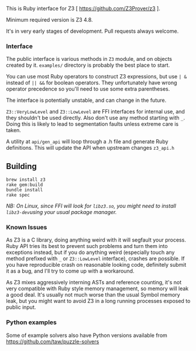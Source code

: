 This is Ruby interface for Z3 [ https://github.com/Z3Prover/z3 ].

Minimum required version is Z3 4.8.

It's in very early stages of development. Pull requests always welcome.

### Interface

The public interface is various methods in `Z3` module, and on objects created by it. `examples/` directory is probably the best place to start.

You can use most Ruby operators to construct Z3 expressions, but use `| &` instead of `|| &&` for boolean operators. They unfortunately have wrong operator precedence so you'll need to use some extra parentheses.

The interface is potentially unstable, and can change in the future.

`Z3::VeryLowLevel` and `Z3::LowLevel` are FFI interfaces for internal use, and they shouldn't be used directly. Also don't use any method starting with `_`. Doing this is likely to lead to segmentation faults unless extreme care is taken.

A utility at `api/gen_api` will loop through a .h file and generate Ruby definitions. This will update the API when upstream changes `z3_api.h`

## Building

```
brew install z3
rake gem:build
bundle install
rake spec
```

*NB: On Linux, since FFI will look for `libz3.so`, you might need to install `libz3-dev`using your usual package manager.*

### Known Issues

As Z3 is a C library, doing anything weird with it will segfault your process. Ruby API tries its best to prevent such problems and turn them into exceptions instead, but if you do anything weird (especially touch any method prefixed with `_` or `Z3::LowLevel` interface), crashes are possible. If you have reproducible crash on reasonable looking code, definitely submit it as a bug, and I'll try to come up with a workaround.

As Z3 mixes aggressively interning ASTs and reference counting, it's not very compatible with Ruby style memory management, so memory will leak a good deal. It's usually not much worse than the usual Symbol memory leak, but you might want to avoid Z3 in a long running processes exposed to public input.

### Python examples

Some of example solvers also have Python versions available from https://github.com/taw/puzzle-solvers

